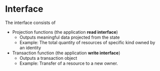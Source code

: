# Interface

The interface consists of

* Projection functions (the application **read interface**)
  * Outputs meaningful data projected from the state
  * Example: The total quantity of resources of specific kind owned by an identity
* Transaction function (the application **write interface**)
  * Outputs a transaction object
  * Example: Transfer of a resource to a new owner.
